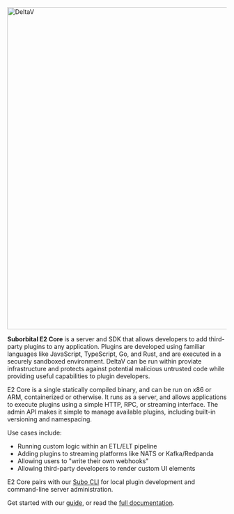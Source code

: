 <img width="740" alt="DeltaV" src="https://user-images.githubusercontent.com/5942370/178003243-8dd979b2-b92b-47b3-8a74-a391843b83b3.png">

**Suborbital E2 Core** is a server and SDK that allows developers to add third-party plugins to any application. Plugins are developed using familiar languages like JavaScript, TypeScript, Go, and Rust, and are executed in a securely sandboxed environment. DeltaV can be run within proviate infrastructure and protects against potential malicious untrusted code while providing useful capabilities to plugin developers.

E2 Core is a single statically compiled binary, and can be run on x86 or ARM, containerized or otherwise. It runs as a server, and allows applications to execute plugins using a simple HTTP, RPC, or streaming interface. The admin API makes it simple to manage available plugins, including built-in versioning and namespacing.

Use cases include:
- Running custom logic within an ETL/ELT pipeline
- Adding plugins to streaming platforms like NATS or Kafka/Redpanda
- Allowing users to "write their own webhooks"
- Allowing third-party developers to render custom UI elements

E2 Core pairs with our [Subo CLI](https://github.com/suborbital/subo) for local plugin development and command-line server administration.

Get started with our [guide](https://docs.suborbital.dev/deltav/getting-started), or read the [full documentation](https://docs.suborbital.dev/deltav/reference).